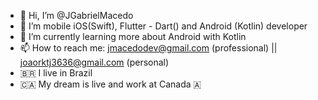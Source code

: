 - 👋 Hi, I’m @JGabrielMacedo
- 👀 I’m mobile iOS(Swift), Flutter - Dart() and Android (Kotlin) developer
- 🌱 I’m currently learning more about Android with Kotlin
- 📫 How to reach me: jmacedodev@gmail.com (professional) || joaorktj3636@gmail.com (personal)
- 🇧🇷 I live in Brazil
- 🇨🇦 My dream is live and work at Canada 🇦
<!---
JGabrielMacedo/JGabrielMacedo is a ✨ special ✨ repository because its `README.md` (this file) appears on your GitHub profile.
You can click the Preview link to take a look at your changes.
--->
